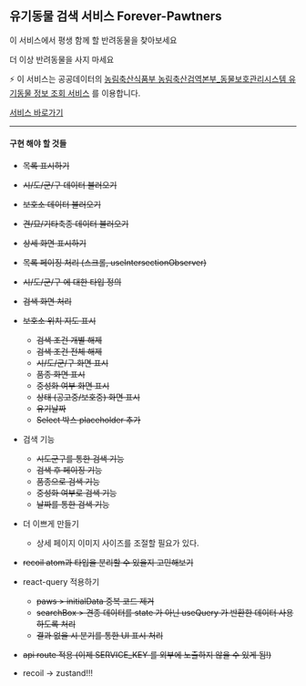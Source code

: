 ## 유기동물 검색 서비스 Forever-Pawtners

이 서비스에서 평생 함께 할 반려동물을 찾아보세요

더 이상 반려동물을 사지 마세요

⚡️ 이 서비스는
공공데이터의 [농림축산식품부 농림축산검역본부\_동물보호관리시스템 유기동물 정보 조회 서비스](https://www.data.go.kr/tcs/dss/selectApiDataDetailView.do?publicDataPk=15098931)
를 이용합니다.

[서비스 바로가기](https://forever-pawtners.vercel.app)

---

#### 구현 해야 할 것들

- ~~목록 표시하기~~
- ~~시/도/군/구 데이터 불러오기~~
- ~~보호소 데이터 불러오기~~
- ~~견/묘/기타축종 데이터 불러오기~~
- ~~상세 화면 표시하기~~
- ~~목록 페이징 처리 (스크롤, useIntersectionObserver)~~
- ~~시/도/군/구 에 대한 타입 정의~~
- ~~검색 화면 처리~~
- ~~보호소 위치 지도 표시~~

  - ~~검색 조건 개별 해제~~
  - ~~검색 조건 전체 해제~~
  - ~~시/도/군/구 화면 표시~~
  - ~~품종 화면 표시~~
  - ~~중성화 여부 화면 표시~~
  - ~~상태 (공고중/보호중) 화면 표시~~
  - ~~유기날짜~~
  - ~~Select 박스 placeholder 추가~~

- 검색 기능

  - ~~시도군구를 통한 검색 기능~~
  - ~~검색 후 페이징 기능~~
  - ~~품종으로 검색 기능~~
  - ~~중성화 여부로 검색 기능~~
  - ~~날짜를 통한 검색 기능~~

- 더 이쁘게 만들기

  - 상세 페이지 이미지 사이즈를 조절할 필요가 있다.

- ~~recoil atom과 타입을 분리할 수 있을지 고민해보기~~
- react-query 적용하기
  - ~~paws > initialData 중복 코드 제거~~
  - ~~searchBox > 견종 데이터를 state 가 아닌 useQuery 가 반환한 데이터 사용하도록 처리~~
  - ~~결과 없을 시 분기를 통한 UI 표시 처리~~
- ~~api route 적용 (이제 SERVICE_KEY 를 외부에 노출하지 않을 수 있게 됨!)~~
- recoil -> zustand!!!
